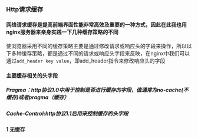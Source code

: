 ### Http请求缓存

#### 网络请求缓存是提高前端界面性能非常高效及重要的一种方式，因此在此我也用nginx服务器来亲身实践一下几种缓存策略的不同
  使浏览器采用不同的缓存策略主要是通过修改请求或响应头的字段来操作，所以以下多种缓存策略，都是通过不同的请求或响应头字段来反映，在nginx中我们可以通过```add_header key value```，即add_header指令来修改响应头的字段

#### 主要缓存相关的头字段
  ##### Pragma：http协议1.0中用于控制是否进行缓存的字段，值通常为no-cache(不缓存)或者pragma（缓存）
  ##### Cache-Control:http协议1.1后用来控制缓存的头字段

#### 1 无缓存

  ######
